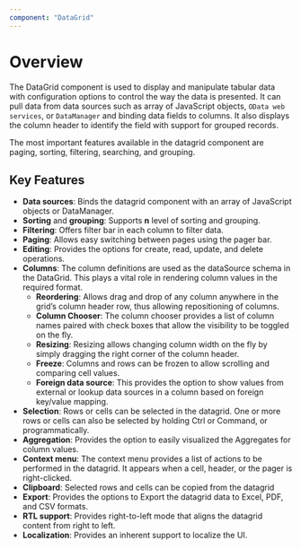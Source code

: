 ```yaml
---
component: "DataGrid"
---
```


# Overview

The DataGrid component is used to display and manipulate tabular data with configuration options to control the way the data is presented. It can pull data from data sources such as array of JavaScript objects, `OData web services`, or `DataManager` and binding data fields to columns. It also displays the column header to identify the field with support for grouped records.

The most important features available in the datagrid component are paging, sorting, filtering, searching, and grouping.

## Key Features

* **Data sources**: Binds the datagrid component with an array of JavaScript objects or DataManager.
* **Sorting** and **grouping**: Supports **n** level of sorting and grouping.
* **Filtering**: Offers filter bar in each column to filter data.
* **Paging**: Allows easy switching between pages using the pager bar.
* **Editing**: Provides the options for create, read, update, and delete operations.
* **Columns**: The column definitions are used as the dataSource schema in the DataGrid. This plays a vital role in rendering column values in the required format.
    * **Reordering**: Allows drag and drop of any column anywhere in the grid’s column header row, thus allowing repositioning of columns.
    * **Column Chooser**: The column chooser provides a list of column names paired with check boxes that allow the visibility to be toggled on the fly.
    * **Resizing**: Resizing allows changing column width on the fly by simply dragging the right corner of the column header.
    * **Freeze**: Columns and rows can be frozen to allow scrolling and comparing cell values.
    * **Foreign data source**: This provides the option to show values from external or lookup data sources in a column based on foreign key/value mapping.
* **Selection**: Rows or cells can be selected in the datagrid. One or more rows or cells can also be selected by holding Ctrl or Command, or programmatically.
* **Aggregation**: Provides the option to easily visualized the Aggregates for column values.
* **Context menu**: The context menu provides a list of actions to be performed in the datagrid. It appears when a cell, header, or the pager is right-clicked.
* **Clipboard**: Selected rows and cells can be copied from the datagrid
* **Export**: Provides the options to Export the datagrid data to Excel, PDF, and CSV formats.
* **RTL support**: Provides right-to-left mode that aligns the datagrid content from right to left.
* **Localization**: Provides an inherent support to localize the UI.
